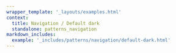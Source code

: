 ```yaml
---
wrapper_template: '_layouts/examples.html'
context:
  title: Navigation / Default dark
  standalone: patterns_navigation
markdown_includes:
  example: '_includes/patterns/navigation/default-dark.html'
---
```

